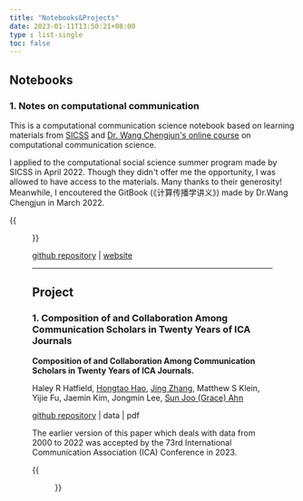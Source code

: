 ```yaml
---
title: "Notebooks&Projects"
date: 2023-01-11T13:50:21+08:00
type : list-single
toc: false
---
```

## Notebooks

### 1. Notes on computational communication

This is a computational communication science notebook based on learning materials from [SICSS](https://sicss.io/curriculum) and [Dr. Wang Chengjun's online course](https://chengjun.github.io/mybook/index.html) on computational communication science.

I applied to the computational social science summer program made by SICSS in April 2022. Though they didn't offer me the opportunity, I was allowed to have access to the materials. Many thanks to their generosity! Meanwhile, I encoutered the GitBook (《计算传播学讲义》) made by Dr.Wang Chengjun in March 2022. 

{{<figure src="/image/cc_rise.jpg">}}

[github repository](https://github.com/KristenJZ/Computational-communication-science-note) | [website]()

***

## Project

### 1. Composition of and Collaboration Among Communication Scholars in Twenty Years of ICA Journals

**Composition of and Collaboration Among Communication Scholars in Twenty Years of ICA Journals.**

Haley R Hatfield, [Hongtao Hao](https://hongtaoh.com/), [Jing Zhang](https://kristenjz.github.io/), Matthew S Klein, Yijie Fu, Jaemin Kim, Jongmin Lee, [Sun Joo (Grace) Ahn](https://grady.uga.edu/faculty/sun-joo-grace-ahn/)

[github repository](https://github.com/hongtaoh/ica_authors) | data | pdf

The earlier version of this paper which deals with data from 2000 to 2022 was accepted by the 73rd International Communication Association (ICA) Conference in 2023.

{{<figure src="/image/collaboration.png">}}
